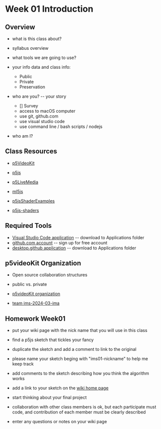 # Week 01 Introduction

## Overview

- what is this class about?
- syllabus overview

- what tools we are going to use?

- your info data and class info:

  - Public
  - Private
  - Preservation

- who are you? -- your story

  - [] Survey
  - access to macOS computer
  - use git, github.com
  - use visual studio code
  - use command line / bash scripts / nodejs

- who am I?

## Class Resources

- [p5VideoKit](https://github.com/molab-itp/p5videoKit)

- [p5js](https://p5js.org/)
- [p5LiveMedia](https://github.com/vanevery/p5LiveMedia)
- [ml5js](https://ml5js.org/)
- [p5jsShaderExamples](https://github.com/aferriss/p5jsShaderExamples)
- [p5js-shaders](https://itp-xstory.github.io/p5js-shaders/#/)

## Required Tools

- [Visual Studio Code application](https://code.visualstudio.com/download)
  -- download to Applications folder
- [github.com account](https://github.com)
  -- sign up for free account
- [desktop.github application](https://desktop.github.com)
  -- download to Applications folder

## p5videoKit Organization

- Open source collaboration structures

- public vs. private

- [p5videoKit organization](https://github.com/p5videoKit)

- [team ims-2024-03-ima](https://github.com/orgs/p5videoKit/teams/ims-2024-03-ima)

## Homework Week01

- put your wiki page with the nick name that you will use in this class

- find a p5js sketch that tickles your fancy
- duplicate the sketch and add a comment to link to the original
- please name your sketch beging with "ims01-nickname" to help me keep track
- add comments to the sketch describing how you think the algorithm works

- add a link to your sketch on the [wiki home page](https://github.com/jht9629/IM-Screens/wiki#week-01-homework)

- start thinking about your final project
- collaboration with other class members is ok,
  but each participate must code,
  and contribution of each member must be clearly described
- enter any questions or notes on your wiki page
